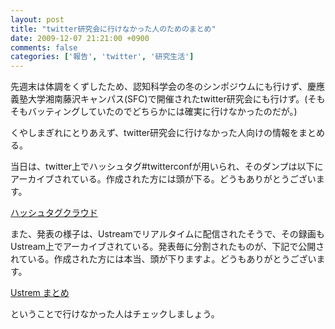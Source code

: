 ```yaml
---
layout: post
title: "twitter研究会に行けなかった人のためのまとめ"
date: 2009-12-07 21:21:00 +0900
comments: false
categories: ['報告', 'twitter', '研究生活']
---
```



先週末は体調をくずしたため、認知科学会の冬のシンポジウムにも行けず、慶應義塾大学湘南藤沢キャンパス(SFC)で開催されたtwitter研究会にも行けず。(そもそもバッティングしていたのでどちらかには確実に行けなかったのだが。)

くやしまぎれにとりあえず、twitter研究会に行けなかった人向けの情報をまとめる。

当日は、twitter上でハッシュタグ#twitterconfが用いられ、そのダンプは以下にアーカイブされている。作成された方には頭が下る。どうもありがとうございます。

[ハッシュタグクラウド][1]

また、発表の様子は、Ustreamでリアルタイムに配信されたそうで、その録画もUstream上でアーカイブされている。発表毎に分割されたものが、下記で公開されている。作成された方には本当、頭が下りますよ。どうもありがとうございます。

[Ustrem まとめ][2]

ということで行けなかった人はチェックしましょう。

  [1]: http://kiwofusi.sakura.ne.jp/hashtag/logs/20091205twitterconf.html

  [2]: http://takasumasakazu.net/2009/12/twitterconf_ust/